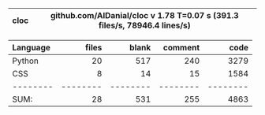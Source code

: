 cloc|github.com/AlDanial/cloc v 1.78  T=0.07 s (391.3 files/s, 78946.4 lines/s)
--- | ---

Language|files|blank|comment|code
:-------|-------:|-------:|-------:|-------:
Python|20|517|240|3279
CSS|8|14|15|1584
--------|--------|--------|--------|--------
SUM:|28|531|255|4863
